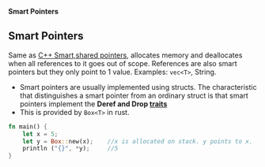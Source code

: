 **Smart Pointers**

## Smart Pointers
Same as [C++ Smart,shared pointers](/Languages/Programming_Languages/c++/pointers), allocates memory and deallocates when all references to it goes out of scope. References are also smart pointers but they only point to 1 value. Examples: `vec<T>`, String.
- Smart pointers are usually implemented using structs. The characteristic that distinguishes a smart pointer from an ordinary struct is that smart pointers implement the **Deref and Drop [traits](/Languages/Programming_Languages/Rust)**
- This is provided by `Box<T>` in rust.
```rs
fn main() {
    let x = 5;
    let y = Box::new(x);    //x is allocated on stack. y points to x.
    println ("{}", *y);     //5
}
```
